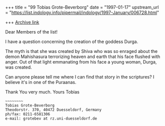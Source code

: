 +++
title = "99 Tobias Grote-Beverborg"
date = "1997-01-17"
upstream_url = "https://list.indology.info/pipermail/indology/1997-January/006728.html"

+++
[Archive link](https://list.indology.info/pipermail/indology/1997-January/006728.html)

Dear Members of the list!

I have a question concerning the creation of the goddess Durga.

The myth is that she was created by Shiva who was so enraged about the demon
Mahishasura terrorizing heaven and earth that his face flushed with anger.
Out of that light emmanating from his face a young woman, Durga, was created.

Can anyone please tell me where I can find that story in the scriptures?
I believe it's in one of the Puraanas.

Thank You very much.
Yours
Tobias

~~~~~~~~~~~~~~~~~~~~~~~~~~~~~~~~~~~~~~~~~~~~~~~~~~~~~~~~~~~~~~~~~~~~~~~~~~~~
~~~~~~~~
Tobias Grote-Beverborg
Theodorstr. 370, 40472 Duesseldorf, Germany
ph/fax: 0211-6581306
e-mail: grotebev at rz.uni-duesseldorf.de
~~~~~~~~~~~~~~~~~~~~~~~~~~~~~~~~~~~~~~~~~~~~~~~~~~~~~~~~~~~~~~~~~~~~~~~~~~~~
~~~~~~~~





